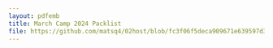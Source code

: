 ```yaml
---
layout: pdfemb
title: March Camp 2024 Packlist
file: https://github.com/matsq4/02host/blob/fc3f06f5deca909671e639597d3a2dfe5b5d0987/_docs/02MarchCamp2024_Packlist.pdf
---
```

